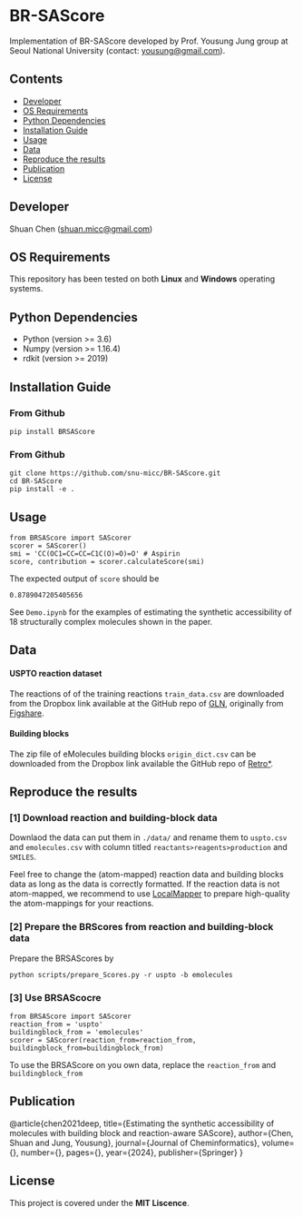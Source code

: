 # BR-SAScore
Implementation of BR-SAScore developed by Prof. Yousung Jung group at Seoul National University (contact: yousung@gmail.com).

## Contents
- [Developer](#developer)
- [OS Requirements](#os-requirements)
- [Python Dependencies](#python-dependencies)
- [Installation Guide](#installation-guide)
- [Usage](#usage)
- [Data](#data)
- [Reproduce the results](#reproduce-the-results)
- [Publication](#publication)
- [License](#license)

## Developer
Shuan Chen (shuan.micc@gmail.com)<br>

## OS Requirements
This repository has been tested on both **Linux** and **Windows** operating systems.

## Python Dependencies
* Python (version >= 3.6)
* Numpy (version >= 1.16.4)
* rdkit (version >= 2019)

## Installation Guide
### From Github
```
pip install BRSAScore
```

### From Github
```
git clone https://github.com/snu-micc/BR-SAScore.git
cd BR-SAScore
pip install -e .
```

## Usage
```
from BRSAScore import SAScorer
scorer = SAScorer()
smi = 'CC(OC1=CC=CC=C1C(O)=O)=O' # Aspirin
score, contribution = scorer.calculateScore(smi)
```
The expected output of `score` should be
```
0.8789047205405656
```
See `Demo.ipynb` for the examples of estimating the synthetic accessibility of 18 structurally complex molecules shown in the paper.


## Data
#### USPTO reaction dataset
The reactions of of the training reactions `train_data.csv` are downloaded from the Dropbox link available at the GitHub repo of [GLN](https://github.com/Hanjun-Dai/GLN), originally from [Figshare](https://doi.org/10.6084/m9.figshare.25046471.v1).

#### Building blocks
The zip file of eMolecules building blocks `origin_dict.csv` can be downloaded from the Dropbox link available the GitHub repo of [Retro*](https://github.com/binghong-ml/retro_star).

## Reproduce the results
### [1] Download reaction and building-block data
Downlaod the data can put them in `./data/` and rename them to `uspto.csv` and `emolecules.csv` with column titled `reactants>reagents>production` and `SMILES`.

Feel free to change the (atom-mapped) reaction data and building blocks data as long as the data is correctly formatted.
If the reaction data is not atom-mapped, we recommend to use [LocalMapper](https://github.com/snu-micc/LocalMapper/tree/main) to prepare high-quality the atom-mappings for your reactions.

### [2] Prepare the BRScores from reaction and building-block data
Prepare the BRSAScores by
```
python scripts/prepare_Scores.py -r uspto -b emolecules
```

### [3] Use BRSAScocre
```
from BRSAScore import SAScorer
reaction_from = 'uspto'
buildingblock_from = 'emolecules'
scorer = SAScorer(reaction_from=reaction_from, buildingblock_from=buildingblock_from)
```
To use the BRSAScore on you own data, replace the `reaction_from` and `buildingblock_from`

## Publication
@article{chen2021deep,
  title={Estimating the synthetic accessibility of molecules with building block and reaction-aware SAScore},
  author={Chen, Shuan and Jung, Yousung},
  journal={Journal of Cheminformatics},
  volume={},
  number={},
  pages={},
  year={2024},
  publisher={Springer}
}

## License
This project is covered under the **MIT Liscence**.
